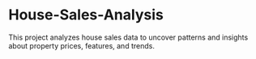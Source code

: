 # House-Sales-Analysis
This project analyzes house sales data to uncover patterns and insights about property prices, features, and trends.
